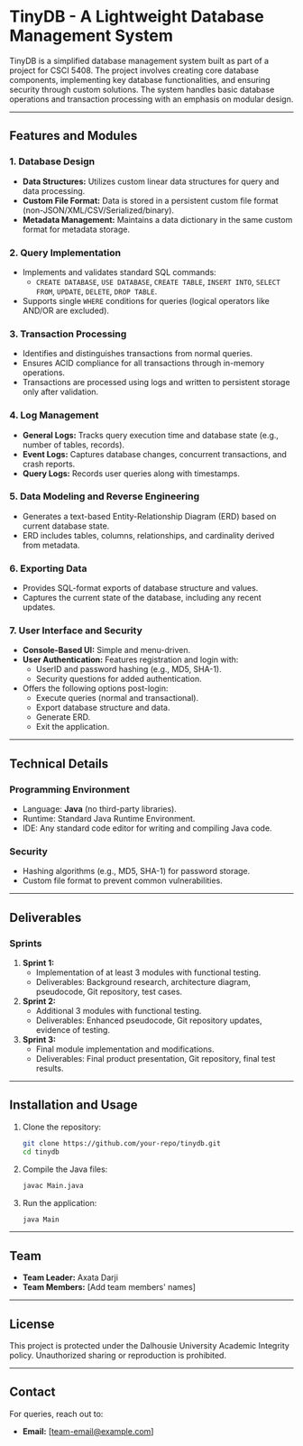 
# TinyDB - A Lightweight Database Management System

TinyDB is a simplified database management system built as part of a project for CSCI 5408. The project involves creating core database components, implementing key database functionalities, and ensuring security through custom solutions. The system handles basic database operations and transaction processing with an emphasis on modular design.

---

## Features and Modules

### 1. **Database Design**
   - **Data Structures:** Utilizes custom linear data structures for query and data processing.
   - **Custom File Format:** Data is stored in a persistent custom file format (non-JSON/XML/CSV/Serialized/binary).
   - **Metadata Management:** Maintains a data dictionary in the same custom format for metadata storage.

### 2. **Query Implementation**
   - Implements and validates standard SQL commands:
     - `CREATE DATABASE`, `USE DATABASE`, `CREATE TABLE`, `INSERT INTO`, `SELECT FROM`, `UPDATE`, `DELETE`, `DROP TABLE`.
   - Supports single `WHERE` conditions for queries (logical operators like AND/OR are excluded).

### 3. **Transaction Processing**
   - Identifies and distinguishes transactions from normal queries.
   - Ensures ACID compliance for all transactions through in-memory operations.
   - Transactions are processed using logs and written to persistent storage only after validation.

### 4. **Log Management**
   - **General Logs:** Tracks query execution time and database state (e.g., number of tables, records).
   - **Event Logs:** Captures database changes, concurrent transactions, and crash reports.
   - **Query Logs:** Records user queries along with timestamps.

### 5. **Data Modeling and Reverse Engineering**
   - Generates a text-based Entity-Relationship Diagram (ERD) based on current database state.
   - ERD includes tables, columns, relationships, and cardinality derived from metadata.

### 6. **Exporting Data**
   - Provides SQL-format exports of database structure and values.
   - Captures the current state of the database, including any recent updates.

### 7. **User Interface and Security**
   - **Console-Based UI:** Simple and menu-driven.
   - **User Authentication:** Features registration and login with:
     - UserID and password hashing (e.g., MD5, SHA-1).
     - Security questions for added authentication.
   - Offers the following options post-login:
     - Execute queries (normal and transactional).
     - Export database structure and data.
     - Generate ERD.
     - Exit the application.

---

## Technical Details

### **Programming Environment**
- Language: **Java** (no third-party libraries).
- Runtime: Standard Java Runtime Environment.
- IDE: Any standard code editor for writing and compiling Java code.

### **Security**
- Hashing algorithms (e.g., MD5, SHA-1) for password storage.
- Custom file format to prevent common vulnerabilities.

---

## Deliverables

### **Sprints**
1. **Sprint 1:**
   - Implementation of at least 3 modules with functional testing.
   - Deliverables: Background research, architecture diagram, pseudocode, Git repository, test cases.
2. **Sprint 2:**
   - Additional 3 modules with functional testing.
   - Deliverables: Enhanced pseudocode, Git repository updates, evidence of testing.
3. **Sprint 3:**
   - Final module implementation and modifications.
   - Deliverables: Final product presentation, Git repository, final test results.

---

## Installation and Usage

1. Clone the repository:
   ```bash
   git clone https://github.com/your-repo/tinydb.git
   cd tinydb
   ```

2. Compile the Java files:
   ```bash
   javac Main.java
   ```

3. Run the application:
   ```bash
   java Main
   ```

---

## Team

- **Team Leader:** Axata Darji
- **Team Members:** [Add team members' names]

---

## License

This project is protected under the Dalhousie University Academic Integrity policy. Unauthorized sharing or reproduction is prohibited.

---

## Contact

For queries, reach out to:
- **Email:** [team-email@example.com]
